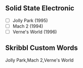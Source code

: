 ## Solid State Electronic
- [ ] Jolly Park (1995)
- [ ] Mach 2 (1994)
- [ ] Verne's World (1996)
## Skribbl Custom Words
Jolly Park,Mach 2,Verne's World
